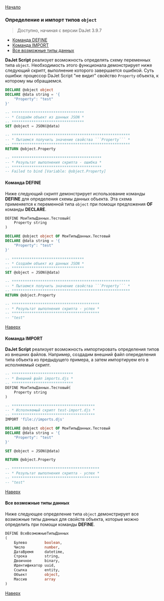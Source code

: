 [Начало](/dajet-script)

### Определение и импорт типов ```object```

> Доступно, начиная с версии DaJet 3.9.7

- [Команда DEFINE](#команда-define)
- [Команда IMPORT](#команда-import)
- [Все возможные типы данных](#все-возможные-типы-данных)

**DaJet Script** реализует возможность определять схему переменных типа ```object```. Необходимость этого функционала демонстрирует ниже следующий скрипт, выполнение которого завершается ошибкой. Суть ошибки: процессор DaJet Script "не видит" свойство ```Property``` объекта, к которому мы обращаемся.

```SQL
DECLARE @object object
DECLARE @data string = '{
    "Property": "test"
}'

-- *********************************
-- * Создаём объект из данных JSON *
-- *********************************
SET @object = JSON(@data)

-- ******************************************************
-- * Пытаемся получить значение свойства ```Property``` *
-- ******************************************************
RETURN @object.Property

-- *****************************************
-- * Результат выполнения скрипта - ошибка *
-- *****************************************
-- Failed to bind [Variable: @object.Property]
```

#### Команда DEFINE

Ниже следующий скрипт демонстрирует использование команды **DEFINE** для определения схемы данных объекта. Эта схема применяется к переменной типа ```object``` при помощи предложения **OF** команды **DECLARE**.

```SQL
DEFINE МоиТипыДанных.Тестовый(
    Property string
)

DECLARE @object object OF МоиТипыДанных.Тестовый
DECLARE @data string = '{
    "Property": "test"
}'

-- *********************************
-- * Создаём объект из данных JSON *
-- *********************************
SET @object = JSON(@data)

-- ******************************************************
-- * Пытаемся получить значение свойства ```Property``` *
-- ******************************************************
RETURN @object.Property

-- ****************************************
-- * Результат выполнения скрипта - успех *
-- ****************************************
-- "test"
```

[Наверх](#определение-и-импорт-типов-object)

#### Команда IMPORT

**DaJet Script** реализует возможность импортировать определения типов из внешних файлов. Например, создадим внешний файл опеределения типа объекта из предыдущего примера, а затем импортируем его в исполняемый скрипт.

```SQL
-- ****************************
-- * Внешний файл imports.djs *
-- ****************************
DEFINE МоиТипыДанных.Тестовый(
    Property string
)
```

```SQL
-- **************************************
-- * Исполняемый скрипт test-import.djs *
-- **************************************
IMPORT 'file://imports.djs'

DECLARE @object object OF МоиТипыДанных.Тестовый
DECLARE @data string = '{
    "Property": "test"
}'

SET @object = JSON(@data)

RETURN @object.Property

-- ****************************************
-- * Результат выполнения скрипта - успех *
-- ****************************************
-- "test"
```

[Наверх](#определение-и-импорт-типов-object)

#### Все возможные типы данных

Ниже следующее определение типа ```object``` демонстрирует все возможные типы данных для свойств объекта, которые можно определить при помощи команды **DEFINE**.

```SQL
DEFINE ВсеВозможныеТипыДанных
(
    Булево        boolean,
    Число         number,
    ДатаВремя     datetime,
    Строка        string,
    Двоичное      binary,
    Идентификатор uuid,
    Ссылка        entity,
    Объект        object,
    Массив        array
)
```

[Наверх](#определение-и-импорт-типов-object)
